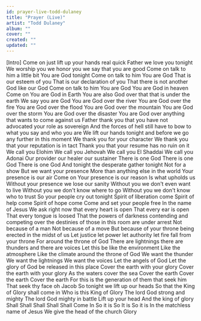 ```yaml
---
id: prayer-live-todd-dulaney
title: "Prayer (Live)"
artist: "Todd Dulaney"
album: ""
cover: ""
created: ""
updated: ""
---
```


[Intro]
Come on just lift up your hands real quick
Father we love you tonight
We worship you we honor you we say that you are good
Come on talk to him a little bit
You are God tonight
Come on talk to him
You are God
That is our esteem of you
That is our declaration of you
That there is not another God like our God
Come on talk to him
You are God
You are God in heaven
Come on
You are God in Earth
You are also God over that that is under the earth
We say you are God
You are God over the river
You are God over the fire
You arе God over the flood
You are God ovеr the mountain
You are God over the storm
You are God over the disaster
You are God over anything that wants to come against us
Father thank you that you have not advocated your role as sovereign
And the forces of hell still have to bow to what you say and who you are
We lift our hands tonight and before we go any further in this moment
We thank you for your character
We thank you that your reputation is in tact
Thank you that your resume has no ruin on it
We call you Elohim
We call you Jehovah
We call you El Shaddai
We call you Adonai
Our provider our healer our sustainer
There is one God
There is one God
There is one God
And tonight the desperate gather tonight
Not for a show
But we want your presence
More than anything else in the world
Your presence is our air
Come on
Your presence is our reason
Is what upholds us
Without your presence we lose our sanity
Without you we don't even want to live
Without you we don't know where to go
Without you we don't know who to trust
So your people cry out tonight
Spirit of liberation come
Spirit of help come
Spirit of hope come
Come and set your people free
In the name of Jesus
We ask right now that every heart is open
That every ear is open
That every tongue is loosed
That the powers of darkness contending and competing over the destinies of those in this room are under arrest
Not because of a man
Not because of a move
But because of your throne being erected in the midst of us
Let justice let power let authority let fire fall from your throne
For around the throne of God
There are lightnings there are thunders and there are voices
Let this be like the environment
Like the atmosphere
Like the climate around the throne of God
We want the thunder
We want the lightnings
We want the voices
Let the angels of God
Let the glory of God be released in this place
Cover the earth with your glory
Cover the earth with your glory
As the waters cover the sea
Cover the earth
Cover the earth
Cover the earth
For this is the generation of them that seek him
That seek thy face oh Jacob
So tonight we lift up our heads
So that the King of Glory shall come in
Who is this King of Glory
The lord God strong and mighty
The lord God mighty in battle
Lift up your head
And the king of glory
Shall
Shall
Shall
Shall
Shall
Come
In
So it is
So It is
So it is
In the matchless name of Jesus
We give the head of the church Glory